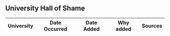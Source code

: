 <!-- RENDER START -->

<h2>University Hall of Shame</h2>

| University | Date Occurred | Date Added | Why added | Sources |
| --------------- | ------------ | ---------- | --------- | ------- |
